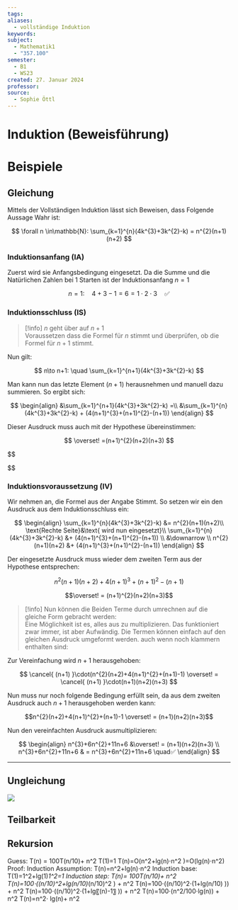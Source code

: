 ```yaml
---
tags: 
aliases:
  - vollständige Induktion
keywords: 
subject:
  - Mathematik1
  - "357.100"
semester:
  - B1
  - WS23
created: 27. Januar 2024
professor: 
source:
  - Sophie Öttl
---
```

 

# Induktion (Beweisführung)

# Beispiele

## Gleichung

Mittels der Vollständigen Induktion lässt sich Beweisen, dass Folgende Aussage Wahr ist: 

$$
\forall n \in\mathbb{N}: \sum_{k=1}^{n}(4k^{3}+3k^{2}-k) = n^{2}(n+1)(n+2) 
$$

### Induktionsanfang (IA)

Zuerst wird sie Anfangsbedingung eingesetzt. Da die Summe und die Natürlichen Zahlen bei $1$ Starten ist der Induktionsanfang $n=1$

$$
n=1: \quad 4+3-1 = 6 = 1\cdot 2\cdot 3 \quad ✅
$$

### Induktionsschluss (IS)

> [!info] $n$ geht über auf $n+1$  
> Voraussetzen dass die Formel für $n$ stimmt und überprüfen, ob die Formel für $n+1$ stimmt.

Nun gilt:

$$
n\to n+1: \quad \sum_{k=1}^{n+1}(4k^{3}+3k^{2}-k)
$$

 Man kann nun das letzte Element ($n+1$) herausnehmen und manuell dazu summieren. So ergibt sich:

 $$
\begin{align}
&\sum_{k=1}^{n+1}(4k^{3}+3k^{2}-k) =\\
&\sum_{k=1}^{n}(4k^{3}+3k^{2}-k) + (4(n+1)^{3}+(n+1)^{2}-(n+1))
\end{align}
$$

Dieser Ausdruck muss auch mit der Hypothese übereinstimmen:

$$
\overset! =(n+1)^{2}(n+2)(n+3)
$$

$$

$$

### Induktionsvoraussetzung (IV)

Wir nehmen an, die Formel aus der Angabe Stimmt. So setzen wir ein den Ausdruck aus dem Induktionsschluss ein: 

$$
\begin{align}
\sum_{k=1}^{n}(4k^{3}+3k^{2}-k) &= n^{2}(n+1)(n+2)\\
\text{Rechte Seite}&\text{ wird nun eingesetzt}\\
\sum_{k=1}^{n}(4k^{3}+3k^{2}-k) &+ (4(n+1)^{3}+(n+1)^{2}-(n+1))  \\
&\downarrow \\
n^{2}(n+1)(n+2) &+ (4(n+1)^{3}+(n+1)^{2}-(n+1))
\end{align}
$$

Der eingesetzte Ausdruck muss wieder dem zweiten Term aus der Hypothese entsprechen:

$$n^{2}(n+1)(n+2) + 4(n+1)^{3}+(n+1)^{2}-(n+1) $$

$$\overset! = (n+1)^{2}(n+2)(n+3)$$

> [!info] Nun können die Beiden Terme durch umrechnen auf die gleiche Form gebracht werden:  
> Eine Möglichkeit ist es, alles aus zu multiplizieren. Das funktioniert zwar immer, ist aber Aufwändig. Die Termen können einfach auf den gleichen Ausdruck umgeformt werden. auch wenn noch klammern enthalten sind:

Zur Vereinfachung wird $n+1$ herausgehoben:

$$
\cancel{ (n+1) }\cdot(n^{2}(n+2)+4(n+1)^{2}+(n+1)-1) \overset! = \cancel{ (n+1) }\cdot(n+1)(n+2)(n+3)
$$

Nun muss nur noch folgende Bedingung erfüllt sein, da aus dem zweiten Ausdruck auch $n+1$ herausgehoben werden kann:

$$n^{2}(n+2)+4(n+1)^{2}+(n+1)-1  \overset! = (n+1)(n+2)(n+3)$$

Nun den vereinfachten Ausdruck ausmultiplizieren:

$$
\begin{align}
n^{3}+6n^{2}+11n+6  &\overset! = (n+1)(n+2)(n+3) \\
n^{3}+6n^{2}+11n+6  & = n^{3}+6n^{2}+11n+6 \quad✅
\end{align}
$$

---

## Ungleichung

![](assets/Pasted%20image%2020240127134214.png)

## Teilbarkeit

## Rekursion

Guess:
T(n) = 100T(n/10)+ n^2
T(1)=1
T(n)=O(n^2+lg⁡(n)⋅n^2 )=O(lg⁡(n)⋅n^2) Proof: Induction Assumption: T(n)=n^2+lg⁡(n)⋅n^2 Induction base: T(1)=1^2+lg⁡(1)_1^2=1 Induction step: T(n)= 100T(n/10)+ n^2 T(n)=100⋅((n/10)^2+lg⁡(n/10)_(n/10)^2 ) + n^2 T(n)=100⋅((n/10)^2⋅(1+lg⁡(n/10) )) + n^2 T(n)=100⋅((n/10)^2⋅(1+lg⁡〖(n)-1〗 )) + n^2 T(n)=100⋅(n^2/100⋅lg⁡(n)) + n^2 T(n)=n^2⋅ lg⁡(n)+ n^2
